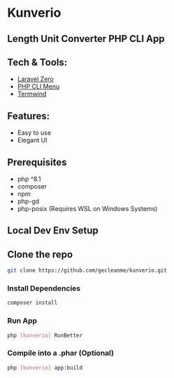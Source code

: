 # Kunverio

## Length Unit Converter PHP CLI App

## Tech & Tools:

-   [Laravel Zero](https://laravel-zero.com/)
-   [PHP CLI Menu](https://github.com/php-school/cli-menu/)
-   [Termwind](https://github.com/nunomaduro/termwind)

## Features:

-   Easy to use
-   Elegant UI

## Prerequisites

-   php ^8.1
-   composer
-   npm
-   php-gd
-   php-posix (Requires WSL on Windows Systems)

## Local Dev Env Setup

## Clone the repo

```bash
git clone https://github.com/gecleanme/kunverio.git
```

### Install Dependencies

```bash
composer install
```

### Run App

```bash
php [kunverio] RunBetter
```

### Compile into a .phar (Optional)

```bash
php [kunverio] app:build
```
